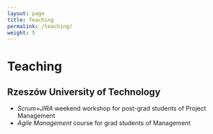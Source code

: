 ```yaml
---
layout: page
title: Teaching
permalink: /teaching/
weight: 5
---
```


# Teaching

## Rzeszów University of Technology

*  _Scrum+JIRA_ weekend workshop for post-grad students of Project Management
*  _Agile Management_ course for grad students of Management

